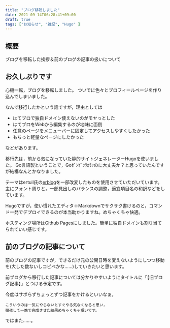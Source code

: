 ```yaml
---
title: "ブログ移転しました"
date: 2021-09-14T06:28:41+09:00
draft: true
tags: ["お知らせ", "雑記", "Hugo" ]
---
```


## 概要
ブログを移転した挨拶＆前のブログの記事の扱いについて

## お久しぶりです
心機一転，ブログを移転しました。
ついでに色々とプロフィールページを作り込んでしまいました。

なんで移行したかという話ですが，理由としては

* はてブロで独自ドメイン使えないのがモヤっとした
* はてブロをWebから編集するのが地味に面倒
* 任意のページをメニューバーに固定してアクセスしやすくしたかった
* もちっと軽量なページにしたかった

などがあります。

移行先は，前から気になっていた静的サイトジェネレーターHugoを使いました。
Go言語製ということで，Goｾﾞﾝｾﾞﾝﾜｶﾗﾝのに大丈夫か？と思っていたんですが結構なんとかなりました。


テーマはertuil氏の[erblog](https://github.com/ertuil/erblog/blob/master/LICENSE.md)を一部改変したものを使用させていただいています。主にフォント周りと，一部見出しのバランスの調整，適宜項目名の和訳などをしています。

Hugoですが，使い慣れたエディタ＋Markdownでサクサク書けるのと，コマンド一発でデプロイできるのが本当助かりますね。めちゃくちゃ快適。

ホスティング場所はGithub Pagesにしました。簡単に独自ドメインも割り当てられていい感じです。

## 前のブログの記事について

前のブログの記事ですが，できるだけ元の公開日時を変えないようにしつつ移動を(大した数ないしコピペかな……)していきたいと思います。

前ブログから移行した記事については分かりやすいようにタイトルに「【旧ブログ記事】」とつける予定です。

今度はサボらずちょっとずつ記事をかけるといいなぁ。


```
こういうのは一気にやらないとすぐやる気なくなると思い，
徹夜して一晩で完成させた結果めちゃくちゃ眠いです。
```

ではまた……。
